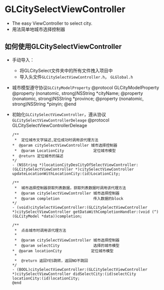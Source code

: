 GLCitySelectViewController
==============================
* The easy ViewController to select city.<br/>
* 用法简单地城市选择控制器


如何使用GLCitySelectViewController
-------------------------------------------
* 手动导入：
    * 将GLCitySelect文件夹中的所有文件拽入项目中
    * 导入头文件`GLCitySelectViewController.h`， `GLGlobal.h`
* 城市模型遵守协议`GLCityModelProperty`
      @protocol GLCityModelProperty <NSObject>
      @property (nonatomic, strong)NSString *cityName;
      @property (nonatomic, strong)NSString *province;
      @property (nonatomic, strong)NSString *pinyin;
      @end
* 初始化`GLCitySelectViewController`，遵从协议`GLCitySelectViewControllerDeleage`
      @protocol GLCitySelectViewControllerDeleage <NSObject>

      /**
       *  定位城市文字描述,定位成功时调用该代理方法
      *  @param citySelectViewController 城市选择控制器
       *  @param LocationCity             定位城市模型
      *  @return 定位城市的描述
      */
      - (NSString *)locationCityDesCityOfSelectViewController:(GLCitySelectViewController *)citySelectViewController       updateLocationWithLocationCity:(id)LocationCity;

      /**
       *  城市选择控制器获取列表数据，获取列表数据时调用该代理方法
       *  @param citySelectViewController 城市选择控制器
       *  @param completion               传入数据的block
      */
      - (void)citySelectViewController:(GLCitySelectViewController *)citySelectViewController getDataWithCompletionHandler:(void (^)(GLCityModel *data))completion;

      /**
       *  点击城市时调用该代理方法
       *
       *  @param citySelectViewController 城市选择控制器
       *  @param selectCity               选择的城市模型
      *  @param locationCity             定位城市模型
       *
       *  @return 返回YES跳转，返回NO不跳回
      */
      - (BOOL)citySelectViewController:(GLCitySelectViewController *)citySelectViewController didSelectCity:(id)selectCity       locationCity:(id)locationCity;
      @end


